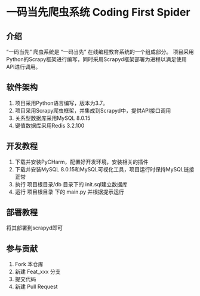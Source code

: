 # 一码当先爬虫系统 Coding First Spider

## 介绍

“一码当先” 爬虫系统是 “一码当先” 在线编程教育系统的一个组成部分。
项目采用Python的Scrapy框架进行编写，同时采用Scrapyd框架部署为进程以满足使用API进行调用。


## 软件架构

1. 项目采用Python语言编写，版本为3.7。
2. 项目采用Scrapy爬虫框架，并集成到Scrapyd中，提供API接口调用
3. 关系型数据库采用MySQL 8.0.15
4. 键值数据库采用Redis 3.2.100

## 开发教程

1. 下载并安装PyCHarm，配置好开发环境，安装相关的插件
2. 下载并安装MySQL 8.0.15和MySQL可视化工具，项目运行时保持MySQL链接正常
3. 执行 项目根目录/db 目录下的 init.sql建立数据库
4. 运行 项目根目录 下的 main.py 并根据提示运行


## 部署教程

将其部署到scrapyd即可

## 参与贡献

1. Fork 本仓库
2. 新建 Feat_xxx 分支
3. 提交代码
4. 新建 Pull Request